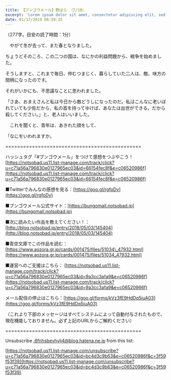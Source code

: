 ```yaml
---
title: 【ブンゴウメール】野ばら （7/10）
excerpt: 'Lorem ipsum dolor sit amet, consectetur adipiscing elit, sed do eiusmod tempor incididunt ut labore et dolore magna aliqua. Praesent elementum facilisis leo vel fringilla est ullamcorper eget. At imperdiet dui accumsan sit amet nulla facilisi morbi tempus.'
date: 01/17/2019 06:59:25
---
```


（277字。目安の読了時間：1分）

　やがて冬が去って、また春となりました。

ちょうどそのころ、この二つの国は、なにかの利益問題から、戦争を始めました。

そうしますと、これまで毎日、仲むつまじく、暮らしていた二人は、敵、味方の間柄になったのです。

それがいかにも、不思議なことに思われました。

「さあ、おまえさんと私は今日から敵どうしになったのだ。私はこんなに老いぼれていても少佐だから、私の首を持ってゆけば、あなたは出世ができる。だから殺してください。」と、老人はいいました。

　これを聞くと、青年は、あきれた顔をして、

「なにをいわれますか。

\==============================================

ハッシュタグ「#ブンゴウメール」をつけて感想をつぶやこう！ [https://notsobad.us11.list-manage.com/track/click?u=c71a56a796830e0127965ec03&id=66154fec8f&e=c06520986f](https://notsobad.us11.list-manage.com/track/click?u=c71a56a796830e0127965ec03&id=66154fec8f&e=c06520986f)

■Twitterでみんなの感想を見る：[https://goo.gl/rgfoDv](https://goo.gl/rgfoDv)

■ブンゴウメール公式サイト：[https://bungomail.notsobad.jp](https://bungomail.notsobad.jp)

■次に読みたい作品を教えてください！：[http://blog.notsobad.jp/entry/2018/05/03/145404](http://blog.notsobad.jp/entry/2018/05/03/145404)

■青空文庫でこの作品を読む：[https://www.aozora.gr.jp/cards/001475/files/51034\_47932.html](https://www.aozora.gr.jp/cards/001475/files/51034_47932.html)

■運営へのご支援はこちら： [https://notsobad.us11.list-manage.com/track/click?u=c71a56a796830e0127965ec03&id=9a3cc3afa9&e=c06520986f](https://notsobad.us11.list-manage.com/track/click?u=c71a56a796830e0127965ec03&id=9a3cc3afa9&e=c06520986f)

メール配信の停止はこちら：[https://goo.gl/forms/kVz3fE9HdDq5iuA03](https://goo.gl/forms/kVz3fE9HdDq5iuA03)

（これより下部のメッセージはすべてシステムによって自動付与されたもので、現在機能しておりません。必ず上記のURLからご解約ください）

\==============================================

Unsubscribe .6fnhsbevhylj4@blog.hatena.ne.jp from this list:

[https://notsobad.us11.list-manage.com/unsubscribe?u=c71a56a796830e0127965ec03&id=bc4d3c9b63&e=c06520986f&c=3f59f53f39](https://notsobad.us11.list-manage.com/unsubscribe?u=c71a56a796830e0127965ec03&id=bc4d3c9b63&e=c06520986f&c=3f59f53f39)